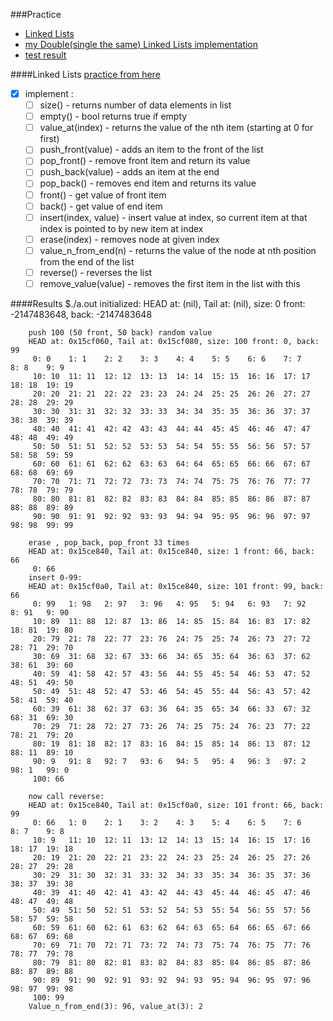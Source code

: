 ###Practice
* [Linked Lists](#linked-lists)
* [my Double(single the same) Linked Lists implementation](https://github.com/zpoint/Algorithms/blob/master/Array/vector.c)
* [test result](#results)

####Linked Lists
[practice from here](https://github.com/jwasham/google-interview-university#linked-lists)
- [x] implement :
    - [ ] size() - returns number of data elements in list
    - [ ] empty() - bool returns true if empty
    - [ ] value_at(index) - returns the value of the nth item (starting at 0 for first)
    - [ ] push_front(value) - adds an item to the front of the list
    - [ ] pop_front() - remove front item and return its value
    - [ ] push_back(value) - adds an item at the end
    - [ ] pop_back() - removes end item and returns its value
    - [ ] front() - get value of front item
    - [ ] back() - get value of end item
    - [ ] insert(index, value) - insert value at index, so current item at that index is pointed to by new item at index
    - [ ] erase(index) - removes node at given index
    - [ ] value_n_from_end(n) - returns the value of the node at nth position from the end of the list
    - [ ] reverse() - reverses the list
    - [ ] remove_value(value) - removes the first item in the list with this

####Results
		$./a.out
		initialized:
		HEAD at: (nil), Tail at: (nil), size: 0 front: -2147483648, back: -2147483648
		
		push 100 (50 front, 50 back) random value
		HEAD at: 0x15cf060, Tail at: 0x15cf080, size: 100 front: 0, back: 99
		 0: 0	 1: 1	 2: 2	 3: 3	 4: 4	 5: 5	 6: 6	 7: 7	 8: 8	 9: 9	
		 10: 10	 11: 11	 12: 12	 13: 13	 14: 14	 15: 15	 16: 16	 17: 17	 18: 18	 19: 19	
		 20: 20	 21: 21	 22: 22	 23: 23	 24: 24	 25: 25	 26: 26	 27: 27	 28: 28	 29: 29	
		 30: 30	 31: 31	 32: 32	 33: 33	 34: 34	 35: 35	 36: 36	 37: 37	 38: 38	 39: 39	
		 40: 40	 41: 41	 42: 42	 43: 43	 44: 44	 45: 45	 46: 46	 47: 47	 48: 48	 49: 49	
		 50: 50	 51: 51	 52: 52	 53: 53	 54: 54	 55: 55	 56: 56	 57: 57	 58: 58	 59: 59	
		 60: 60	 61: 61	 62: 62	 63: 63	 64: 64	 65: 65	 66: 66	 67: 67	 68: 68	 69: 69	
		 70: 70	 71: 71	 72: 72	 73: 73	 74: 74	 75: 75	 76: 76	 77: 77	 78: 78	 79: 79	
		 80: 80	 81: 81	 82: 82	 83: 83	 84: 84	 85: 85	 86: 86	 87: 87	 88: 88	 89: 89	
		 90: 90	 91: 91	 92: 92	 93: 93	 94: 94	 95: 95	 96: 96	 97: 97	 98: 98	 99: 99	
		
		erase , pop_back, pop_front 33 times
		HEAD at: 0x15ce840, Tail at: 0x15ce840, size: 1 front: 66, back: 66
		 0: 66	
		insert 0-99:
		HEAD at: 0x15cf0a0, Tail at: 0x15ce840, size: 101 front: 99, back: 66
		 0: 99	 1: 98	 2: 97	 3: 96	 4: 95	 5: 94	 6: 93	 7: 92	 8: 91	 9: 90	
		 10: 89	 11: 88	 12: 87	 13: 86	 14: 85	 15: 84	 16: 83	 17: 82	 18: 81	 19: 80	
		 20: 79	 21: 78	 22: 77	 23: 76	 24: 75	 25: 74	 26: 73	 27: 72	 28: 71	 29: 70	
		 30: 69	 31: 68	 32: 67	 33: 66	 34: 65	 35: 64	 36: 63	 37: 62	 38: 61	 39: 60	
		 40: 59	 41: 58	 42: 57	 43: 56	 44: 55	 45: 54	 46: 53	 47: 52	 48: 51	 49: 50	
		 50: 49	 51: 48	 52: 47	 53: 46	 54: 45	 55: 44	 56: 43	 57: 42	 58: 41	 59: 40	
		 60: 39	 61: 38	 62: 37	 63: 36	 64: 35	 65: 34	 66: 33	 67: 32	 68: 31	 69: 30	
		 70: 29	 71: 28	 72: 27	 73: 26	 74: 25	 75: 24	 76: 23	 77: 22	 78: 21	 79: 20	
		 80: 19	 81: 18	 82: 17	 83: 16	 84: 15	 85: 14	 86: 13	 87: 12	 88: 11	 89: 10	
		 90: 9	 91: 8	 92: 7	 93: 6	 94: 5	 95: 4	 96: 3	 97: 2	 98: 1	 99: 0	
		 100: 66	

		now call reverse: 
		HEAD at: 0x15ce840, Tail at: 0x15cf0a0, size: 101 front: 66, back: 99
		 0: 66	 1: 0	 2: 1	 3: 2	 4: 3	 5: 4	 6: 5	 7: 6	 8: 7	 9: 8	
		 10: 9	 11: 10	 12: 11	 13: 12	 14: 13	 15: 14	 16: 15	 17: 16	 18: 17	 19: 18	
		 20: 19	 21: 20	 22: 21	 23: 22	 24: 23	 25: 24	 26: 25	 27: 26	 28: 27	 29: 28	
		 30: 29	 31: 30	 32: 31	 33: 32	 34: 33	 35: 34	 36: 35	 37: 36	 38: 37	 39: 38	
		 40: 39	 41: 40	 42: 41	 43: 42	 44: 43	 45: 44	 46: 45	 47: 46	 48: 47	 49: 48	
		 50: 49	 51: 50	 52: 51	 53: 52	 54: 53	 55: 54	 56: 55	 57: 56	 58: 57	 59: 58	
		 60: 59	 61: 60	 62: 61	 63: 62	 64: 63	 65: 64	 66: 65	 67: 66	 68: 67	 69: 68	
		 70: 69	 71: 70	 72: 71	 73: 72	 74: 73	 75: 74	 76: 75	 77: 76	 78: 77	 79: 78	
		 80: 79	 81: 80	 82: 81	 83: 82	 84: 83	 85: 84	 86: 85	 87: 86	 88: 87	 89: 88	
		 90: 89	 91: 90	 92: 91	 93: 92	 94: 93	 95: 94	 96: 95	 97: 96	 98: 97	 99: 98	
		 100: 99	
		Value_n_from_end(3): 96, value_at(3): 2
